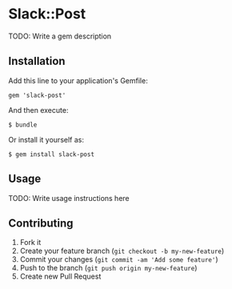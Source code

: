 # Slack::Post

TODO: Write a gem description

## Installation

Add this line to your application's Gemfile:

    gem 'slack-post'

And then execute:

    $ bundle

Or install it yourself as:

    $ gem install slack-post

## Usage

TODO: Write usage instructions here

## Contributing

1. Fork it
2. Create your feature branch (`git checkout -b my-new-feature`)
3. Commit your changes (`git commit -am 'Add some feature'`)
4. Push to the branch (`git push origin my-new-feature`)
5. Create new Pull Request
